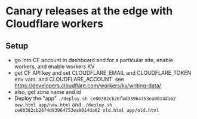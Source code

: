 # Canary releases at the edge with Cloudflare workers

## Setup

- go into CF account in dashboard and for a particular site, enable workers, and enable workers KV
- get CF API key and set CLOUDFLARE_EMAIL and CLOUDFLARE_TOKEN env vars. and CLOUDFLARE_ACCOUNT. see https://developers.cloudflare.com/workers/kv/writing-data/
- also, get zone name and id
- Deploy the "app" `./deploy.sh ce00382cb26f4d93964753ea0014da62 new.html app/new.html` and `./deploy.sh ce00382cb26f4d93964753ea0014da62 old.html app/old.html`
